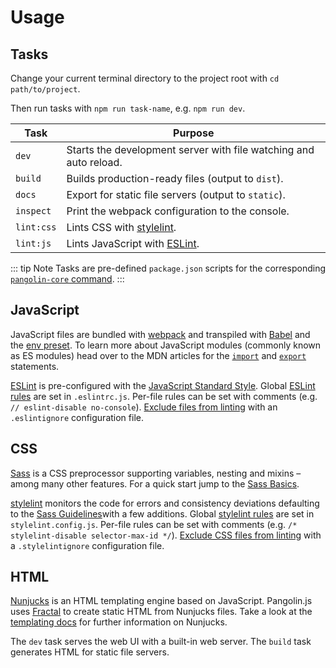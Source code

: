 # Usage

## Tasks

Change your current terminal directory to the project root with `cd path/to/project`.

Then run tasks with `npm run task-name`, e.g. `npm run dev`.

| Task       | Purpose                                                           |
|------------|-------------------------------------------------------------------|
| `dev`      | Starts the development server with file watching and auto reload. |
| `build`    | Builds production-ready files (output to `dist`).                 |
| `docs`     | Export for static file servers (output to `static`).              |
| `inspect`  | Print the webpack configuration to the console.                   |
| `lint:css` | Lints CSS with [stylelint](https://stylelint.io).                 |
| `lint:js`  | Lints JavaScript with [ESLint](https://eslint.org).               |

::: tip Note
Tasks are pre-defined `package.json` scripts for the corresponding
[`pangolin-core` command](pangolin-core.md).
:::

## JavaScript

JavaScript files are bundled with [webpack](https://webpack.js.org) and transpiled with [Babel](https://babeljs.io) and the [env preset](https://babeljs.io/docs/en/babel-preset-env). To learn more about JavaScript modules (commonly known as ES modules) head over to the MDN articles for the [`import`](https://developer.mozilla.org/en-US/docs/Web/JavaScript/Reference/Statements/import) and [`export`](https://developer.mozilla.org/en-US/docs/Web/JavaScript/Reference/Statements/export) statements.

[ESLint](http://eslint.org) is pre-configured with the [JavaScript Standard Style](https://standardjs.com). Global [ESLint rules](http://eslint.org/docs/rules/) are set in `.eslintrc.js`. Per-file rules can be set with comments (e.g. `// eslint-disable no-console`). [Exclude files from linting](http://eslint.org/docs/user-guide/configuring#ignoring-files-and-directories) with an `.eslintignore` configuration file.

## CSS

[Sass](http://sass-lang.com) is a CSS preprocessor supporting variables, nesting and mixins – among many other features. For a quick start jump to the [Sass Basics](http://sass-lang.com/guide).

[stylelint](http://stylelint.io) monitors the code for errors and consistency deviations defaulting to the [Sass Guidelines](https://github.com/bjankord/stylelint-config-sass-guidelines)with a few additions. Global [stylelint rules](http://stylelint.io/user-guide/rules/) are set in `stylelint.config.js`. Per-file rules can be set with comments (e.g. `/* stylelint-disable selector-max-id */`). [Exclude CSS files from linting](http://stylelint.io/user-guide/configuration/#stylelintignore) with a `.stylelintignore` configuration file.

## HTML

[Nunjucks](https://mozilla.github.io/nunjucks/) is an HTML templating engine based on JavaScript. Pangolin.js uses [Fractal](https://fractal.build) to create static HTML from Nunjucks files. Take a look at the [templating docs](https://mozilla.github.io/nunjucks/templating.html)
for further information on Nunjucks.

The `dev` task serves the web UI with a built-in web server. The `build` task generates HTML for static file servers.
